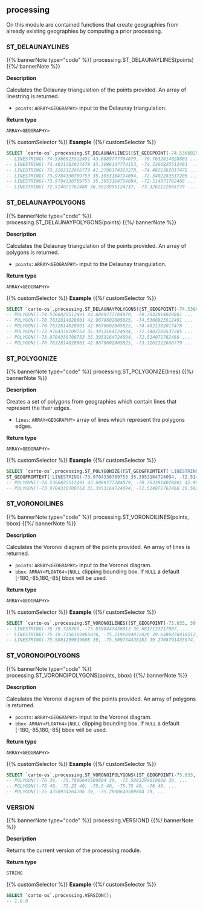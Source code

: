 ## processing

<div class="badges"><div class="core"></div></div>

On this module are contained functions that create geographies from already existing geographies by computing a prior processing.

### ST_DELAUNAYLINES

{{% bannerNote type="code" %}}
processing.ST_DELAUNAYLINES(points)
{{%/ bannerNote %}}

**Description**

Calculates the Delaunay triangulation of the points provided. An array of linestring is returned.

* `points`: `ARRAY<GEOGRAPHY>` input to the Delaunay triangulation.

**Return type**

`ARRAY<GEOGRAPHY>`

{{% customSelector %}}
**Example**
{{%/ customSelector %}}

``` sql
SELECT `carto-os`.processing.ST_DELAUNAYLINES([ST_GEOGPOINT(-74.5366825512491, 43.6889777784079), ST_GEOGPOINT(-74.4821382017478, 43.3096147774153), ST_GEOGPOINT(-70.7632814028801, 42.9679602005825), ST_GEOGPOINT(-73.3262122666779, 41.2706174323278), ST_GEOGPOINT(-70.2005131676838, 43.8455720129728), ST_GEOGPOINT(-73.9704330709753, 35.3953164724094), ST_GEOGPOINT(-72.3402283537205, 35.8941454568627), ST_GEOGPOINT(-72.514071762468, 36.5823995124737)]);
-- LINESTRING(-74.5366825512491 43.6889777784079, -70.7632814028801 ...
-- LINESTRING(-74.4821382017478 43.3096147774153, -74.5366825512491  ...
-- LINESTRING(-73.3262122666779 41.2706174323278, -74.4821382017478 ... 
-- LINESTRING(-73.9704330709753 35.3953164724094, -72.3402283537205 ...
-- LINESTRING(-73.9704330709753 35.3953164724094, -72.514071762468 ...
-- LINESTRING(-72.514071762468 36.5823995124737, -73.3262122666779 ...
```

### ST_DELAUNAYPOLYGONS

{{% bannerNote type="code" %}}
processing.ST_DELAUNAYPOLYGONS(points)
{{%/ bannerNote %}}

**Description**

Calculates the Delaunay triangulation of the points provided. An array of polygons is returned.

* `points`: `ARRAY<GEOGRAPHY>` input to the Delaunay triangulation.

**Return type**

`ARRAY<GEOGRAPHY>`

{{% customSelector %}}
**Example**
{{%/ customSelector %}}

``` sql
SELECT `carto-os`.processing.ST_DELAUNAYPOLYGONS([ST_GEOGPOINT(-74.5366825512491, 43.6889777784079), ST_GEOGPOINT(-74.4821382017478, 43.3096147774153), ST_GEOGPOINT(-70.7632814028801, 42.9679602005825), ST_GEOGPOINT(-73.3262122666779, 41.2706174323278), ST_GEOGPOINT(-70.2005131676838, 43.8455720129728), ST_GEOGPOINT(-73.9704330709753, 35.3953164724094), ST_GEOGPOINT(-72.3402283537205, 35.8941454568627), ST_GEOGPOINT(-72.514071762468, 36.5823995124737)]);
-- POLYGON((-74.5366825512491 43.6889777784079, -70.7632814028801 ...
-- POLYGON((-70.7632814028801 42.9679602005825, -74.5366825512491 ...
-- POLYGON((-70.7632814028801 42.9679602005825, -74.4821382017478 ... 
-- POLYGON((-73.9704330709753 35.3953164724094, -72.3402283537205 ...
-- POLYGON((-73.9704330709753 35.3953164724094, -72.514071762468 ...
-- POLYGON((-70.7632814028801 42.9679602005825, -73.3262122666779 ...
```

### ST_POLYGONIZE

{{% bannerNote type="code" %}}
processing.ST_POLYGONIZE(lines)
{{%/ bannerNote %}}

**Description**

Creates a set of polygons from geographies which contain lines that represent the their edges.

* `lines`: `ARRAY<GEOGRAPHY>` array of lines which represent the polygons edges.

**Return type**

`ARRAY<GEOGRAPHY>`

{{% customSelector %}}
**Example**
{{%/ customSelector %}}

``` sql
SELECT `carto-os`.processing.ST_POLYGONIZE([ST_GEOGFROMTEXT('LINESTRING(-74.5366825512491 43.6889777784079, -70.7632814028801 42.9679602005825, -70.2005131676838 43.8455720129728, -74.5366825512491 43.6889777784079)'), 
ST_GEOGFROMTEXT('LINESTRING(-73.9704330709753 35.3953164724094, -72.514071762468 36.5823995124737, -73.3262122666779 41.2706174323278, -73.9704330709753 35.3953164724094)')]);
-- POLYGON((-74.5366825512491 43.6889777784079, -70.7632814028801 42.9679602005825, -70.2005131676838 43.8455720129728, -74.5366825512491 43.6889777784079))
-- POLYGON((-73.9704330709753 35.3953164724094, -72.514071762468 36.5823995124737, -73.3262122666779 41.2706174323278, -73.9704330709753 35.3953164724094))
```

### ST_VORONOILINES

{{% bannerNote type="code" %}}
processing.ST_VORONOILINES(points, bbox)
{{%/ bannerNote %}}

**Description**

Calculates the Voronoi diagram of the points provided. An array of lines is returned.

* `points`: `ARRAY<GEOGRAPHY>` input to the Voronoi diagram.
* `bbox`: `ARRAY<FLOAT64>|NULL` clipping bounding box. If `NULL` a default [-180,-85,180,-85] bbox will be used.

**Return type**

`ARRAY<GEOGRAPHY>`

{{% customSelector %}}
**Example**
{{%/ customSelector %}}

``` sql
SELECT `carto-os`.processing.ST_VORONOILINES([ST_GEOGPOINT(-75.833, 39.284),ST_GEOGPOINT(-75.6, 39.984),ST_GEOGPOINT(-75.221, 39.125)], [-76.0, 39.0, -75.0, 40.0]);
-- LINESTRING(-76 39.728365, -75.8598447436013 39.6817133217987, ...
-- LINESTRING(-75 39.7356169965076, -75.2196894872026 39.6386876418512, ...
-- LINESTRING(-75.5801299019608 39, -75.509754438183 39.2708791435974, ...
```

### ST_VORONOIPOLYGONS

{{% bannerNote type="code" %}}
processing.ST_VORONOIPOLYGONS(points, bbox)
{{%/ bannerNote %}}

**Description**

Calculates the Voronoi diagram of the points provided. An array of polygons is returned.

* `points`: `ARRAY<GEOGRAPHY>` input to the Voronoi diagram.
* `bbox`: `ARRAY<FLOAT64>|NULL` clipping bounding box. If `NULL` a default [-180,-85,180,-85] bbox will be used.

**Return type**

`ARRAY<GEOGRAPHY>`

{{% customSelector %}}
**Example**
{{%/ customSelector %}}

``` sql
SELECT `carto-os`.processing.ST_VORONOIPOLYGONS([ST_GEOGPOINT(-75.833, 39.284),ST_GEOGPOINT(-75.6, 39.984),ST_GEOGPOINT(-75.221, 39.125)], [-76.0, 39.0, -75.0, 40.0]);
-- POLYGON((-76 39, -75.7900649509804 39, -75.5801299019608 39, ...
-- POLYGON((-75 40, -75.25 40, -75.5 40, -75.75 40, -76 40, ...
-- POLYGON((-75.4350974264706 39, -75.2900649509804 39, ... 
```

### VERSION

{{% bannerNote type="code" %}}
processing.VERSION()
{{%/ bannerNote %}}

**Description**

Returns the current version of the processing module.

**Return type**

`STRING`

{{% customSelector %}}
**Example**
{{%/ customSelector %}}

```sql
SELECT `carto-os`.processing.VERSION();
-- 1.0.0
```